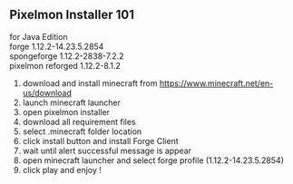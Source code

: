 ## Pixelmon Installer 101

for Java Edition <br>
forge 1.12.2-14.23.5.2854 <br>
spongeforge 1.12.2-2838-7.2.2 <br>
pixelmon reforged 1.12.2-8.1.2 <br>

1. download and install minecraft from https://www.minecraft.net/en-us/download
2. launch minecraft launcher
3. open pixelmon installer
4. download all requirement files
5. select .minecraft folder location
6. click install button and install Forge Client
7. wait until alert successful message is appear
8. open minecraft launcher and select forge profile (1.12.2-14.23.5.2854)
9. click play and enjoy !